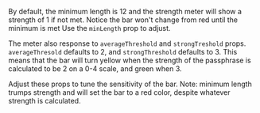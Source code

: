 By default, the minimum length is 12 and the strength meter will show a strength of 1 if not met. Notice the bar won't change from red until the minimum is met
Use the `minLength` prop to adjust.


The meter also response to `averageThreshold` and `strongTreshold` props. `averageThresold` defaults to 2, and `strongThreshold` defaults to 3.
This means that the bar will turn yellow when the strength of the passphrase is calculated to be 2 on a 0-4 scale, and green when 3.

Adjust these props to tune the sensitivity of the bar.
Note: minimum length trumps strength and will set the bar to a red color, despite whatever strength is calculated.